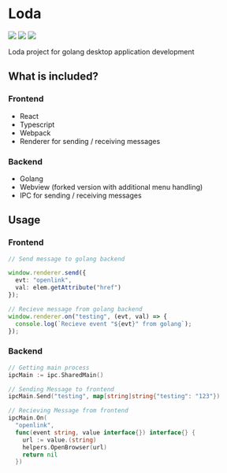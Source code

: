 # Loda

![](https://github.com/darkcl/Loda/workflows/Build%20Loda/badge.svg)
![](https://github.com/darkcl/Loda/workflows/Release%20Loda/badge.svg)
![](https://github.com/darkcl/Loda/workflows/Test/badge.svg)

Loda project for golang desktop application development

## What is included?

### Frontend

- React
- Typescript
- Webpack
- Renderer for sending / receiving messages

### Backend

- Golang
- Webview (forked version with additional menu handling)
- IPC for sending / receiving messages

## Usage

### Frontend

```ts
// Send message to golang backend

window.renderer.send({
  evt: "openlink",
  val: elem.getAttribute("href")
});

// Recieve message from golang backend
window.renderer.on("testing", (evt, val) => {
  console.log(`Recieve event "${evt}" from golang`);
});
```

### Backend

```go
// Getting main process
ipcMain := ipc.SharedMain()

// Sending Message to frontend
ipcMain.Send("testing", map[string]string{"testing": "123"})

// Recieving Message from frontend
ipcMain.On(
  "openlink",
  func(event string, value interface{}) interface{} {
    url := value.(string)
    helpers.OpenBrowser(url)
    return nil
  })
```
